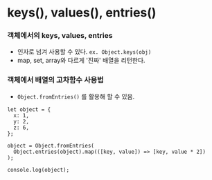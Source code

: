 # keys(), values(), entries()

### 객체에서의 keys, values, entries

- 인자로 넘겨 사용할 수 있다. `ex. Object.keys(obj)`
- map, set, array와 다르게 '진짜' 배열을 리턴한다.

### 객체에서 배열의 고차함수 사용법

- `Object.fromEntries()` 를 활용해 할 수 있음.

```//javascript
let object = {
  x: 1,
  y: 2,
  z: 6,
};

object = Object.fromEntries(
  Object.entries(object).map(([key, value]) => [key, value * 2])
);

console.log(object);
```
